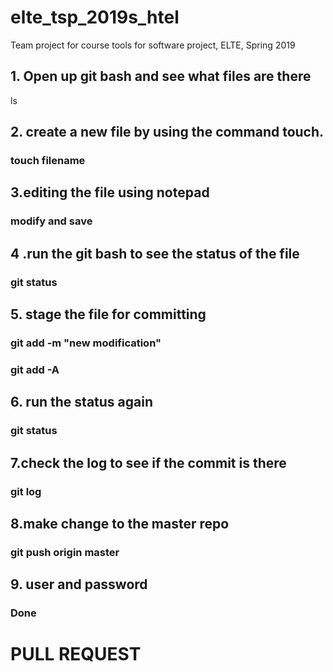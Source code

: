 # elte_tsp_2019s_htel
Team project for course tools for software project, ELTE, Spring 2019
## 1. Open up git bash and see what files are there
 ls 
## 2. create a new file by using the command touch.
### touch filename
## 3.editing the file using notepad
### modify and save
## 4 .run the git bash to see the status of the file
### git status
## 5. stage the file for committing
### git add -m "new modification"
### git add -A
## 6. run the status again
### git status
## 7.check the log to see if the commit is there
### git log
## 8.make change to the master repo
### git push origin master
## 9. user and password
### Done
# PULL REQUEST

